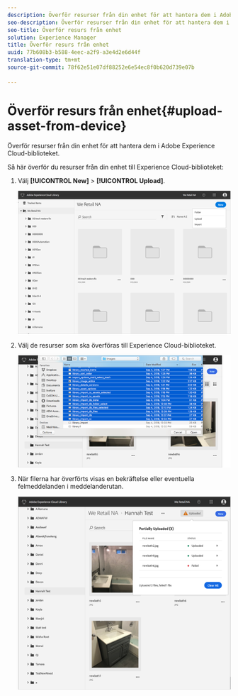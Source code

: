 ```yaml
---
description: Överför resurser från din enhet för att hantera dem i Adobe Experience Cloud-biblioteket.
seo-description: Överför resurser från din enhet för att hantera dem i Adobe Experience Cloud-biblioteket.
seo-title: Överför resurs från enhet
solution: Experience Manager
title: Överför resurs från enhet
uuid: 77b608b3-b588-4eec-a2f9-a3e4d2e6d44f
translation-type: tm+mt
source-git-commit: 78f62e51e07df88252e6e54ec8f0b620d739e07b

---
```



# Överför resurs från enhet{#upload-asset-from-device}

Överför resurser från din enhet för att hantera dem i Adobe Experience Cloud-biblioteket.

Så här överför du resurser från din enhet till Experience Cloud-biblioteket:

1. Välj **[!UICONTROL New]** > **[!UICONTROL Upload]**.

   ![](assets/library_new_folder_upload.png)

1. Välj de resurser som ska överföras till Experience Cloud-biblioteket.

   ![](assets/library_upload_assets_device.png)

1. När filerna har överförts visas en bekräftelse eller eventuella felmeddelanden i meddelanderutan.

   ![](assets/library_error_confirm_messages.png)

